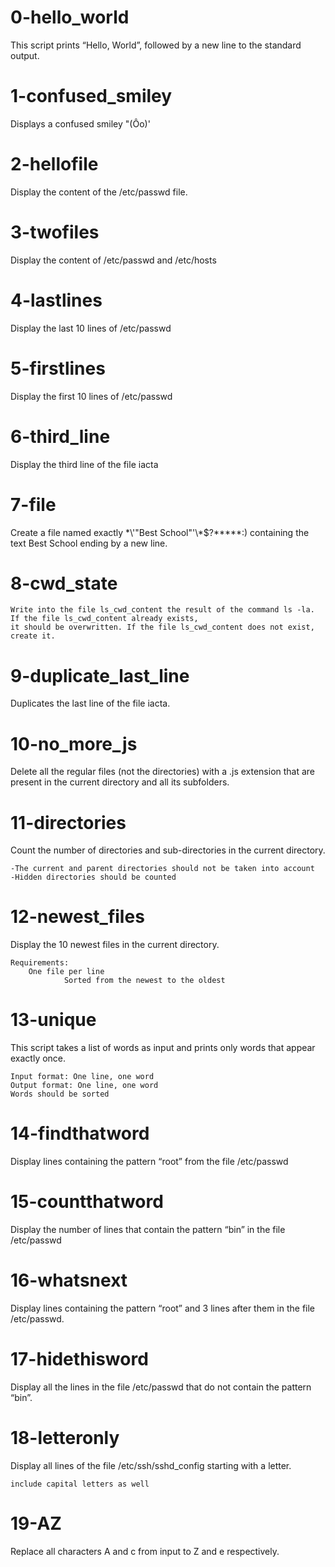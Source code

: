 # 0-hello_world
   This script prints “Hello, World”, followed by a new line to the standard output.

# 1-confused_smiley
   Displays a confused smiley "(Ôo)'

# 2-hellofile
   Display the content of the /etc/passwd file.

# 3-twofiles
   Display the content of /etc/passwd and /etc/hosts

# 4-lastlines
   Display the last 10 lines of /etc/passwd

# 5-firstlines
   Display the first 10 lines of /etc/passwd

# 6-third_line
  Display the third line of the file iacta

# 7-file
  Create a file named exactly \*\\'"Best School"\'\\*$\?\*\*\*\*\*:) containing the text Best School ending by a new line.

# 8-cwd_state
    Write into the file ls_cwd_content the result of the command ls -la. If the file ls_cwd_content already exists, 
    it should be overwritten. If the file ls_cwd_content does not exist, create it.

# 9-duplicate_last_line
   Duplicates the last line of the file iacta.

# 10-no_more_js
   Delete all the regular files (not the directories) with a .js extension that are present in the current directory and all its subfolders.

# 11-directories
   Count the number of directories and sub-directories in the current directory.

    -The current and parent directories should not be taken into account
    -Hidden directories should be counted

# 12-newest_files
   Display the 10 newest files in the current directory.

	Requirements:
		One file per line
                Sorted from the newest to the oldest

# 13-unique
   This script takes a list of words as input and prints only words that appear exactly once.

    Input format: One line, one word
    Output format: One line, one word
    Words should be sorted

# 14-findthatword
   Display lines containing the pattern “root” from the file /etc/passwd

# 15-countthatword
   Display the number of lines that contain the pattern “bin” in the file /etc/passwd

# 16-whatsnext
   Display lines containing the pattern “root” and 3 lines after them in the file /etc/passwd.

# 17-hidethisword
   Display all the lines in the file /etc/passwd that do not contain the pattern “bin”.

# 18-letteronly
   Display all lines of the file /etc/ssh/sshd_config starting with a letter.

    include capital letters as well

# 19-AZ
   Replace all characters A and c from input to Z and e respectively.
